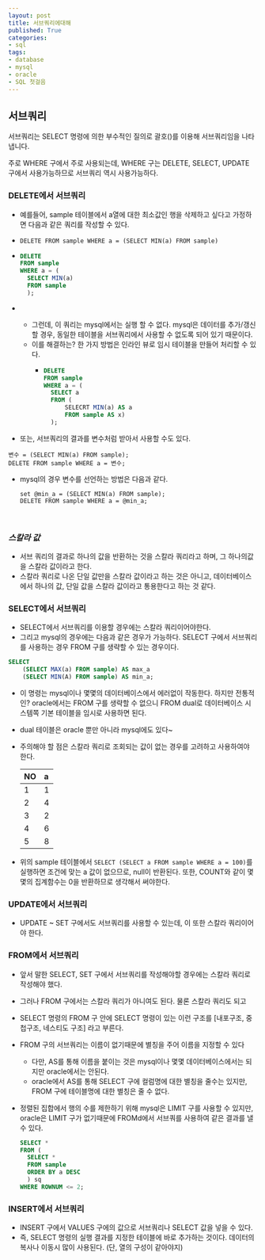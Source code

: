 ```yaml
---
layout: post
title: 서브쿼리에대해
published: True
categories: 
- sql
tags:
- database
- mysql
- oracle
- SQL 첫걸음
---
```




## 서브쿼리

서브쿼리는 SELECT 명령에 의한 부수적인 질의로 괄호()를 이용해 서브쿼리임을 나타냅니다.

주로 WHERE 구에서 주로 사용되는데, WHERE 구는 DELETE, SELECT, UPDATE 구에서 사용가능하므로 서브쿼리 역시 사용가능하다.



### DELETE에서 서브쿼리

* 예를들어, sample 테이블에서 a열에 대한 최소값인 행을 삭제하고 싶다고 가정하면 다음과 같은 쿼리를 작성할 수 있다.

* `DELETE FROM sample WHERE a = (SELECT MIN(a) FROM sample)` 

* ```sql
  DELETE
  FROM sample
  WHERE a = (
  	SELECT MIN(a)
  	FROM sample
  	);
  ```

* ​

  * 그런데, 이 쿼리는 mysql에서는 실행 할 수 없다. mysql은 데이터를 추가/갱신 할 경우, 동일한 테이블을 서브쿼리에서 사용할 수 없도록 되어 있기 때문이다.
  * 이를 해결하는? 한 가지 방법은 인라인 뷰로 임시 테이블을 만들어 처리할 수 있다.
    * ```sql
      DELETE 
      FROM sample 
      WHERE a = (
      	SELECT a 
      	FROM (
      		SELECRT MIN(a) AS a 
      		FROM sample AS x)
      	);
      ```

*  또는, 서브쿼리의 결과를 변수처럼 받아서 사용할 수도 있다.

  ```
  변수 = (SELECT MIN(a) FROM sample);
  DELETE FROM sample WHERE a = 변수;
  ```

  * mysql의 경우 변수를 선언하는 방법은 다음과 같다.

    ```mysql
    set @min_a = (SELECT MIN(a) FROM sample);
    DELETE FROM sample WHERE a = @min_a;
    ```

    ​

### _스칼라 값_

- 서브 쿼리의 결과로 하나의 값을 반환하는 것을 스칼라 쿼리라고 하며, 그 하나의값을 스칼라 값이라고 한다.
- 스칼라 쿼리로 나온 단일 값만을 스칼라 값이라고 하는 것은 아니고, 데이터베이스에서 하나의 값, 단일 값을 스칼라 값이라고 통용한다고 하는 것 같다.



### SELECT에서 서브쿼리

* SELECT에서 서브쿼리를 이용할 경우에는 스칼라 쿼리이어야한다. 
* 그리고 mysql의 경우에는 다음과 같은 경우가 가능하다. SELECT 구에서 서브쿼리를 사용하는 경우 FROM 구를 생략할 수 있는 경우이다.

```sql
SELECT
	(SELECT MAX(a) FROM sample) AS max_a
	(SELECT MIN(A) FROM sample) AS min_a;
```

* 이 명령는 mysql이나 몇몇의 데이터베이스에서 에러없이 작동한다. 하지만 전통적인? oracle에서는 FROM 구를 생략할 수 없으니 FROM dual로 데이터베이스 시스템쪽 기본 테이블을 임시로 사용하면 된다.

* dual 테이블은 oracle 뿐만 아니라 mysql에도 있다~

* 주의해야 할 점은 스칼라 쿼리로 조회되는 값이 없는 경우를 고려하고 사용하여야 한다.

  | NO   | a    |
  | :--- | :--- |
  | 1    | 1    |
  | 2    | 4    |
  | 3    | 2    |
  | 4    | 6    |
  | 5    | 8    |


* 위의 sample 테이블에서 `SELECT (SELECT a FROM sample WHERE a = 100)`를 실행하면 조건에 맞는 a 값이 없으므로, null이 반환된다. 또한, COUNT와 같이 몇몇의 집계함수는 0을 반환하므로 생각해서 써야한다.

### UPDATE에서 서브쿼리

* UPDATE ~ SET 구에서도 서브쿼리를 사용할 수 있는데, 이 또한 스칼라 쿼리이어야 한다.



### FROM에서 서브쿼리

* 앞서 말한 SELECT, SET 구에서 서브쿼리를 작성해야할 경우에는 스칼라 쿼리로 작성해야 했다.

* 그러나 FROM 구에서는 스칼라 쿼리가 아니여도 된다. 물론 스칼라 쿼리도 되고

* SELECT 명령의 FROM 구 안에 SELECT 명령이 있는 이런 구조를 [내포구조, 중첩구조, 네스티도 구조] 라고 부른다.

* FROM 구의 서브쿼리는 이름이 없기때문에 별칭을 주어 이름을 지정할 수 있다
  * 다만, AS를 통해 이름을 붙이는 것은 mysql이나 몇몇 데이터베이스에서는 되지만 oracle에서는 안된다.
  * oracle에서 AS를 통해 SELECT 구에 컬럼명에 대한 별칭을 줄수는 있지만, FROM 구에 테이블명에 대한 별칭은 줄 수 없다.

* 정렬된 집합에서 행의 수를 제한하기 위해 mysql은 LIMIT 구를 사용할 수 있지만, oracle은 LIMIT 구가 없기때문에 FROMd에서 서브쿼를 사용하여 같은 결과를 낼 수 있다.

  ```sql
  SELECT *
  FROM (
  	SELECT *
  	FROM sample
  	ORDER BY a DESC
  	) sq
  WHERE ROWNUM <= 2;
  ```



### INSERT에서 서브쿼리

* INSERT 구에서 VALUES 구에의 값으로 서브쿼리나 SELECT 값을 넣을 수 있다.
* 즉, SELECT 명령의 실행 결과를 지정한 테이블에 바로 추가하는 것이다. 데이터의 복사나 이동시 많이 사용된다. (단, 열의 구성이 같아야지)